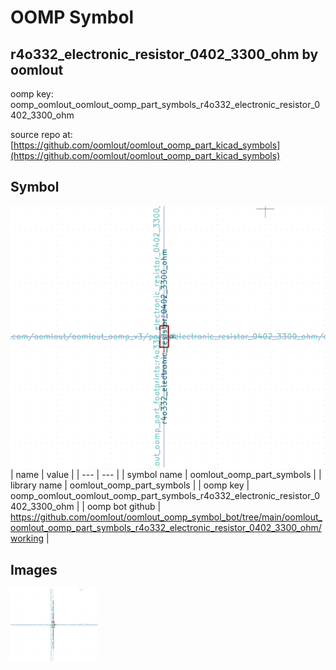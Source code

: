 # OOMP Symbol  
## r4o332_electronic_resistor_0402_3300_ohm  by oomlout  
  
oomp key: oomp_oomlout_oomlout_oomp_part_symbols_r4o332_electronic_resistor_0402_3300_ohm  
  
source repo at: [https://github.com/oomlout/oomlout_oomp_part_kicad_symbols](https://github.com/oomlout/oomlout_oomp_part_kicad_symbols)  
## Symbol  
  
[![working.png](working_600.png)](working.png)  
| name | value | 
| --- | --- | 
| symbol name | oomlout_oomp_part_symbols | 
| library name | oomlout_oomp_part_symbols | 
| oomp key | oomp_oomlout_oomlout_oomp_part_symbols_r4o332_electronic_resistor_0402_3300_ohm | 
| oomp bot github | https://github.com/oomlout/oomlout_oomp_symbol_bot/tree/main/oomlout_oomlout_oomp_part_symbols_r4o332_electronic_resistor_0402_3300_ohm/working | 
## Images  
  
[![working.png](working_140.png)](working.png)  
